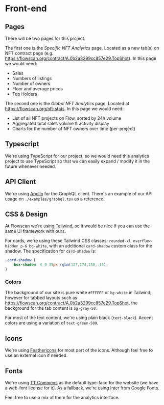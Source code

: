 # Front-end 

## Pages

There will be two pages for this project. 

The first one is the *Specific NFT Analytics* page. Located as a new tab(s) on NFT contract page (e.g. https://flowscan.org/contract/A.0b2a3299cc857e29.TopShot). In this page we would need: 
- Sales 
- Numbers of listings
- Number of owners
- Floor and average prices
- Top Holders

The second one is the *Global NFT Analytics* page. Located at https://flowscan.org/nft-stats. In this page we would need:
- List of all NFT projects on Flow, sorted by 24h volume
- Aggregated total sales volume & activity display
- Charts for the number of NFT owners over time (per-project) 

## Typescript 

We're using TypeScript for our project, so we would need this analytics project to use TypeScript so that we can easily expand / modify it in the future whenever needed.

## API Client 

We're using [Apollo](https://www.apollographql.com/) for the GraphQL client. There's an example of our API usage on `./examples/graphql.tsx` as a reference. 

## CSS & Design

At Flowscan we're using [Tailwind](https://tailwindcss.com/), so it would be nice if you can use the same UI framework with ours. 

For cards, we're using these Tailwind CSS classes: `rounded-xl overflow-hidden p-6 bg-white`, with an additional `card-shadow` custom class for the shadow. The specification for `card-shadow` is: 
```css
.card-shadow {
    box-shadow: 0 0 35px rgba(127,174,150,.15);
}
```

### Colors 

The background of our site is pure white `#FFFFFF` or `bg-white` in Tailwind, however for tabbed layouts such as https://flowscan.org/contract/A.0b2a3299cc857e29.TopShot, the background for the tab content is `bg-gray-50`.

For most of the text content, we're using plain black (`text-black`). Accent colors are using a variation of `text-green-500`.

## Icons 

We're using [Feathericons](https://feathericons.com/) for most part of the icons. Although feel free to use an external icon if needed.

## Fonts 

We're using [TT Commons](https://typetype.org/fonts/tt-commons/) as the default type-face for the website (we have a web-font license for it). As a fallback, we're using [Inter](https://fonts.google.com/specimen/Inter) from Google Fonts.

Feel free to use a mix of them for the analytics interface. 
